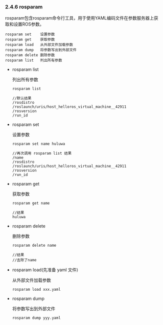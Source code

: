 ### 2.4.6 rosparam

rosparam包含rosparam命令行工具，用于使用YAML编码文件在参数服务器上获取和设置ROS参数。

```
rosparam set	设置参数
rosparam get	获取参数
rosparam load	从外部文件加载参数
rosparam dump	将参数写出到外部文件
rosparam delete	删除参数
rosparam list	列出所有参数
```

* rosparam list

  列出所有参数

  ```
  rosparam list

  //默认结果
  /rosdistro
  /roslaunch/uris/host_helloros_virtual_machine__42911
  /rosversion
  /run_id
  ```

* rosparam set

  设置参数

  ```
  rosparam set name huluwa

  //再次调用 rosparam list 结果
  /name
  /rosdistro
  /roslaunch/uris/host_helloros_virtual_machine__42911
  /rosversion
  /run_id
  ```

* rosparam get

  获取参数

  ```
  rosparam get name

  //结果
  huluwa
  ```

* rosparam delete

  删除参数

  ```
  rosparam delete name

  //结果
  //去除了name
  ```

* rosparam load\(先准备 yaml 文件\)

  从外部文件加载参数

  ```
  rosparam load xxx.yaml
  ```

* rosparam dump

  将参数写出到外部文件

  ```
  rosparam dump yyy.yaml
  ```

### 



